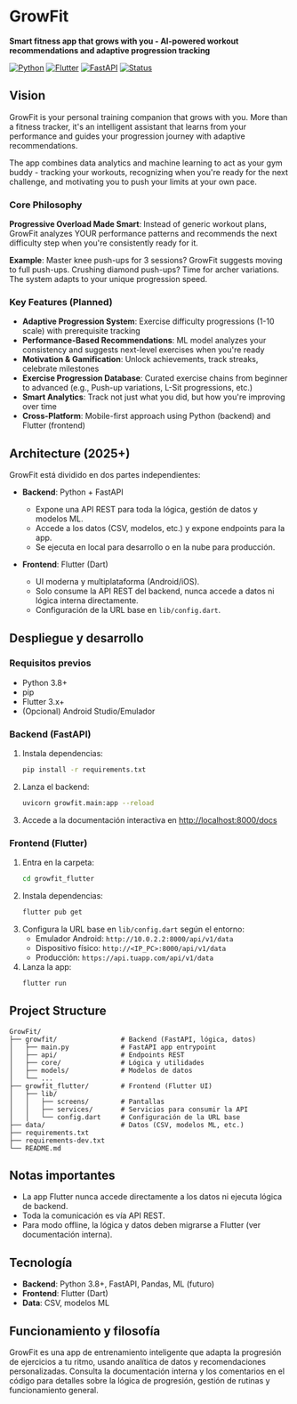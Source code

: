 # GrowFit

**Smart fitness app that grows with you - AI-powered workout recommendations and adaptive progression tracking**

[![Python](https://img.shields.io/badge/Python-3.8%2B-blue.svg)](https://python.org)
[![Flutter](https://img.shields.io/badge/Flutter-UI%20Framework-blue.svg)](https://flutter.dev)
[![FastAPI](https://img.shields.io/badge/FastAPI-Backend-green.svg)](https://fastapi.tiangolo.com)
[![Status](https://img.shields.io/badge/Status-In%20Development-yellow.svg)](https://github.com)

## Vision

GrowFit is your personal training companion that grows with you. More than a fitness tracker, it's an intelligent assistant that learns from your performance and guides your progression journey with adaptive recommendations.

The app combines data analytics and machine learning to act as your gym buddy - tracking your workouts, recognizing when you're ready for the next challenge, and motivating you to push your limits at your own pace.

### Core Philosophy

**Progressive Overload Made Smart**: Instead of generic workout plans, GrowFit analyzes YOUR performance patterns and recommends the next difficulty step when you're consistently ready for it.

**Example**: Master knee push-ups for 3 sessions? GrowFit suggests moving to full push-ups. Crushing diamond push-ups? Time for archer variations. The system adapts to your unique progression speed.

### Key Features (Planned)

- **Adaptive Progression System**: Exercise difficulty progressions (1-10 scale) with prerequisite tracking
- **Performance-Based Recommendations**: ML model analyzes your consistency and suggests next-level exercises when you're ready
- **Motivation & Gamification**: Unlock achievements, track streaks, celebrate milestones
- **Exercise Progression Database**: Curated exercise chains from beginner to advanced (e.g., Push-up variations, L-Sit progressions, etc.)
- **Smart Analytics**: Track not just what you did, but how you're improving over time
- **Cross-Platform**: Mobile-first approach using Python (backend) and Flutter (frontend)

## Architecture (2025+)

GrowFit está dividido en dos partes independientes:

- **Backend**: Python + FastAPI
  - Expone una API REST para toda la lógica, gestión de datos y modelos ML.
  - Accede a los datos (CSV, modelos, etc.) y expone endpoints para la app.
  - Se ejecuta en local para desarrollo o en la nube para producción.

- **Frontend**: Flutter (Dart)
  - UI moderna y multiplataforma (Android/iOS).
  - Solo consume la API REST del backend, nunca accede a datos ni lógica interna directamente.
  - Configuración de la URL base en `lib/config.dart`.

## Despliegue y desarrollo

### Requisitos previos
- Python 3.8+
- pip
- Flutter 3.x+
- (Opcional) Android Studio/Emulador

### Backend (FastAPI)
1. Instala dependencias:
   ```bash
   pip install -r requirements.txt
   ```
2. Lanza el backend:
   ```bash
   uvicorn growfit.main:app --reload
   ```
3. Accede a la documentación interactiva en [http://localhost:8000/docs](http://localhost:8000/docs)

### Frontend (Flutter)
1. Entra en la carpeta:
   ```bash
   cd growfit_flutter
   ```
2. Instala dependencias:
   ```bash
   flutter pub get
   ```
3. Configura la URL base en `lib/config.dart` según el entorno:
   - Emulador Android: `http://10.0.2.2:8000/api/v1/data`
   - Dispositivo físico: `http://<IP_PC>:8000/api/v1/data`
   - Producción: `https://api.tuapp.com/api/v1/data`
4. Lanza la app:
   ```bash
   flutter run
   ```

## Project Structure

```
GrowFit/
├── growfit/                # Backend (FastAPI, lógica, datos)
│   ├── main.py             # FastAPI app entrypoint
│   ├── api/                # Endpoints REST
│   ├── core/               # Lógica y utilidades
│   ├── models/             # Modelos de datos
│   └── ...
├── growfit_flutter/        # Frontend (Flutter UI)
│   ├── lib/
│   │   ├── screens/        # Pantallas
│   │   ├── services/       # Servicios para consumir la API
│   │   └── config.dart     # Configuración de la URL base
├── data/                   # Datos (CSV, modelos ML, etc.)
├── requirements.txt
├── requirements-dev.txt
└── README.md
```

## Notas importantes
- La app Flutter nunca accede directamente a los datos ni ejecuta lógica de backend.
- Toda la comunicación es vía API REST.
- Para modo offline, la lógica y datos deben migrarse a Flutter (ver documentación interna).

## Tecnología
- **Backend**: Python 3.8+, FastAPI, Pandas, ML (futuro)
- **Frontend**: Flutter (Dart)
- **Data**: CSV, modelos ML

## Funcionamiento y filosofía

GrowFit es una app de entrenamiento inteligente que adapta la progresión de ejercicios a tu ritmo, usando analítica de datos y recomendaciones personalizadas. Consulta la documentación interna y los comentarios en el código para detalles sobre la lógica de progresión, gestión de rutinas y funcionamiento general.


